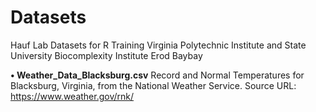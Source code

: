# Datasets
Hauf Lab Datasets for R Training
Virginia Polytechnic Institute and State University
Biocomplexity Institute
Erod Baybay

**• Weather_Data_Blacksburg.csv**
Record and Normal Temperatures for Blacksburg, Virginia, from the National Weather Service.
Source URL: https://www.weather.gov/rnk/
